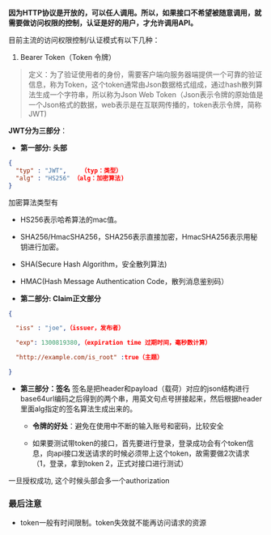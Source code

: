 **因为HTTP协议是开放的，可以任人调用。所以，如果接口不希望被随意调用，就需要做访问权限的控制，认证是好的用户，才允许调用API。**

目前主流的访问权限控制/认证模式有以下几种：

1. Bearer Token（Token 令牌）
> 定义：为了验证使用者的身份，需要客户端向服务器端提供一个可靠的验证信息，称为Token，这个token通常由Json数据格式组成，通过hash散列算法生成一个字符串，所以称为Json Web Token（Json表示令牌的原始值是一个Json格式的数据，web表示是在互联网传播的，token表示令牌，简称JWT)

**JWT分为三部分**：
* **第一部分: 头部**
```json
{
  "typ" : "JWT",    （typ：类型）
  "alg" : "HS256" （alg：加密算法)
}
```
加密算法类型有
* HS256表示哈希算法的mac值。
* SHA256/HmacSHA256，SHA256表示直接加密，HmacSHA256表示用秘钥进行加密。
* SHA(Secure Hash Algorithm，安全散列算法)
* HMAC(Hash Message Authentication Code，散列消息鉴别码）

* **第二部分: Claim正文部分**
```json
{

  "iss" : "joe",（issuer，发布者）

  "exp": 1300819380,（expiration time 过期时间，毫秒数计算）

  "http://example.com/is_root" :true（主题）

}
```

* **第三部分：签名**
签名是把header和payload（载荷）对应的json结构进行base64url编码之后得到的两个串，用英文句点号拼接起来，然后根据header里面alg指定的签名算法生成出来的。

	* **令牌的好处**：避免在使用中不断的输入账号和密码，比较安全

	* 如果要测试带token的接口，首先要进行登录，登录成功会有个token信息，向api接口发送请求的时候必须带上这个token，故需要做2次请求（1，登录，拿到token 2，正式对接口进行测试）

一旦授权成功, 这个时候头部会多一个authorization

### 最后注意
* token一般有时间限制。token失效就不能再访问请求的资源